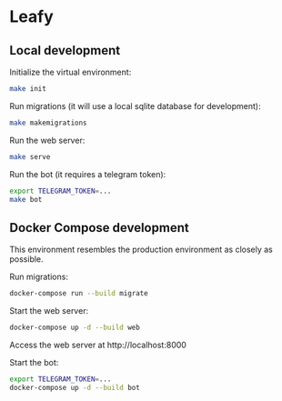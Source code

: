 # Leafy

## Local development

Initialize the virtual environment:

```bash
make init
```

Run migrations (it will use a local sqlite database for development):

```bash
make makemigrations
```

Run the web server:

```bash
make serve
```

Run the bot (it requires a telegram token):

```bash
export TELEGRAM_TOKEN=...
make bot
```


## Docker Compose development

This environment resembles the production environment as closely as possible.

Run migrations:

```bash
docker-compose run --build migrate
```

Start the web server:

```bash
docker-compose up -d --build web
```

Access the web server at http://localhost:8000

Start the bot:

```bash
export TELEGRAM_TOKEN=...
docker-compose up -d --build bot
```
